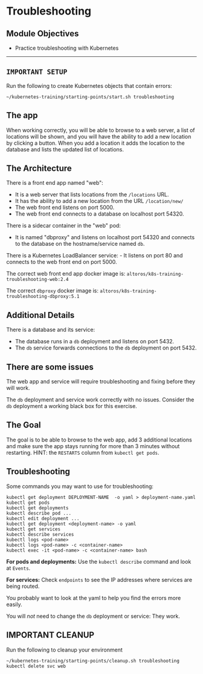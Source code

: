 # Troubleshooting

## Module Objectives

-  Practice troubleshooting with Kubernetes 
---

## `IMPORTANT SETUP`
Run the following to create Kubernetes objects that contain errors:


```shell
~/kubernetes-training/starting-points/start.sh troubleshooting
```

## The app

When working correctly, you will be able to
browse to a web server, a list of locations
will be shown, and you will have the ability to add a new
location by clicking a button.  When you add a location it adds
the location to the database and lists the updated list of
locations.

## The Architecture

There is a front end app named "web":
  - It is a web server that lists locations from the `/locations` URL.
  - It has the ability to add a new location from the URL `/location/new/`
  - The web front end listens on port 5000.
  - The web front end connects to a database on localhost port 54320.

There is a sidecar container in the "web" pod:
  - It is named "dbproxy" and listens on localhost port 54320 and connects
    to the database on the hostname/service named `db`.

There is a Kubernetes LoadBalancer service:
    - It listens on port 80 and connects to the web front end on port 5000.

The correct web front end app docker image is: `altoros/k8s-training-troubleshooting-web:2.4`

The correct `dbproxy` docker image is: `altoros/k8s-training-troubleshooting-dbproxy:5.1`

## Additional Details

There is a database and its service:
  - The database runs in a `db` deployment and listens on port 5432.
  - The `db` service forwards connections to the `db` deployment on port 5432.

## There are some issues

The web app and service will
require troubleshooting and fixing before they will work.

The `db` deployment and service work correctly with no issues.
Consider the `db` deployment a working black box for this exercise.

## The Goal
The goal is to be able to browse to the web app, add 3 additional
locations and make sure the app stays running for more than 3 minutes
without restarting. HINT: the `RESTARTS` column from `kubectl get
pods`.

## Troubleshooting
Some commands you may want to use for troubleshooting:

   ```
kubectl get deployment DEPLOYMENT-NAME  -o yaml > deployment-name.yaml
kubectl get pods
kubectl get deployments
kubectl describe pod ...
kubectl edit deployment ...
kubectl get deployment <deployment-name> -o yaml
kubectl get services
kubectl describe services
kubectl logs <pod-name>
kubectl logs <pod-name> -c <container-name>
kubectl exec -it <pod-name> -c <container-name> bash
   ```

**For pods and deployments:** Use the `kubectl describe` command and look
at `Events`.

**For services:** Check `endpoints` to see the IP addresses where services
are being routed.

You probably want to look at the yaml to help you find the errors
more easily.

You will *not* need to change the `db` deployment or service:
They work.

## **IMPORTANT CLEANUP**
Run the following to cleanup your environment

```shell
~/kubernetes-training/starting-points/cleanup.sh troubleshooting
kubectl delete svc web
```

